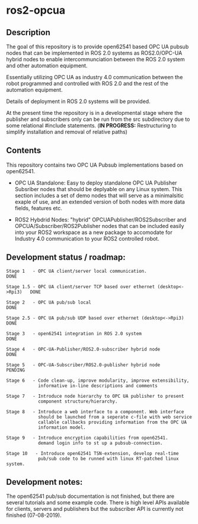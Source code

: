 # ros2-opcua

## Description
The goal of this repository is to provide open62541 based OPC UA pubsub nodes that can be implemented in ROS 2.0 systems as ROS2.0/OPC-UA hybrid nodes to enable intercommunciation between the ROS 2.0 system and other automation equipment.

Essentially utilizing OPC UA as industry 4.0 communication between the robot programmed and controlled with ROS 2.0 and the rest of the automation equipment. 

Details of deployment in ROS 2.0 systems will be provided. 

At the present time the repository is in a developmental stage where the publisher and subscribers only can be run from the src subdirectory due to some relational #include statements.
(**IN PROGRESS:** Restructuring to simplify installation and removal of relative paths)

## Contents
This repository contains two OPC UA Pubsub implementations based on open62541.

- OPC UA Standalone: Easy to deploy standalone OPC UA Publisher Subsriber nodes that should be deplyable on any Linux system. This section includes a set of demo nodes that will serve as a minimalsitic exaple of use, and an extended version of both nodes with more data fields, features etc.

- ROS2 Hybdrid Nodes: "hybrid" OPCUAPublisher/ROS2Subscriber and  OPCUA/Subscriber/ROS2Publisher nodes that can be included easily into your ROS2 workspace as a new package to accomodate for Industry 4.0 communication to your ROS2 controlled robot. 


## Development status / roadmap:  

    Stage 1   - OPC UA client/server local communication.                       DONE  

    Stage 1.5 - OPC UA client/server TCP based over ethernet (desktop<->Rpi3)   DONE

    Stage 2   - OPC UA pub/sub local                                            DONE		

    Stage 2.5 - OPC UA pub/sub UDP based over ethernet (desktop<->Rpi3)         DONE

    Stage 3   - open62541 integration in ROS 2.0 system                         DONE

    Stage 4   - OPC-UA-Publisher/ROS2.0-subscriber hybrid node                  DONE

    Stage 5   - OPC-UA-Subscriber/ROS2.0-publisher hybrid node                  PENDING

    Stage 6   - Code clean-up, improve modularity, improve extensibility,       
                informative in-line descriptions and comments

    Stage 7   - Introduce node hierarchy to OPC UA publisher to present
                component structure/hierarchy.                

    Stage 8   - Introduce a web interface to a component. Web interface
                should be launched from a seperate c-file with web service
                callable callbacks providing information from the OPC UA 
                information model.

    Stage 9   - Introduce encryption capabilities from open62541.
                demand login info to st up a pubsub-connection.           

    Stage 10   - Introduce open62541 TSN-extension, develop real-time
                pub/sub code to be runned with linux RT-patched linux system.



 

## Development notes: 

The open62541 pub/sub documentation is not finished, but there are several tutorials and some example code. There is high level APIs available for clients, servers and publishers but the subscriber API is currently not finished (07-08-2019).
